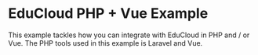 # EduCloud PHP + Vue Example
This example tackles how you can integrate with EduCloud in PHP and / or Vue.
The PHP tools used in this example is Laravel and Vue.

